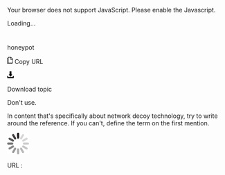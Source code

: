 Your browser does not support JavaScript. Please enable the Javascript.

Loading...

# 

honeypot

![Copy URL](honeypot_files/Copy.png)
Copy URL

![Download](honeypot_files/Download.png)

Download topic

Don't use. 

In
content that's specifically about network decoy technology, try to
write around the reference. If you can't, define the term on the
first mention.

![In progress](honeypot_files/activity-large.gif)

URL :
